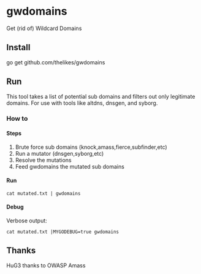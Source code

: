 # gwdomains

Get (rid of) Wildcard Domains

## Install

go get github.com/thelikes/gwdomains

## Run

This tool takes a list of potential sub domains and filters out only legitimate
domains. For use with tools like altdns, dnsgen, and syborg.

### How to

#### Steps

1. Brute force sub domains (knock,amass,fierce,subfinder,etc)
2. Run a mutator (dnsgen,syborg,etc)
3. Resolve the mutations
4. Feed gwdomains the mutated sub domains

#### Run

`cat mutated.txt | gwdomains`

#### Debug

Verbose output:

`cat mutated.txt |MYGODEBUG=true gwdomains`

## Thanks

HuG3 thanks to OWASP Amass
